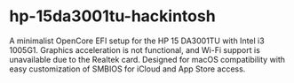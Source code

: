 # hp-15da3001tu-hackintosh
A minimalist OpenCore EFI setup for the HP 15 DA3001TU with Intel i3 1005G1. Graphics acceleration is not functional, and Wi-Fi support is unavailable due to the Realtek card. Designed for macOS compatibility with easy customization of SMBIOS for iCloud and App Store access.
